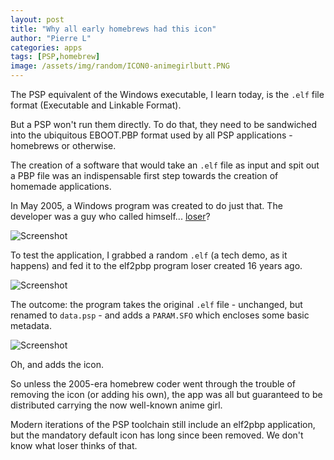 ```yaml
---
layout: post
title: "Why all early homebrews had this icon"
author: "Pierre L"
categories: apps
tags: [PSP,homebrew]
image: /assets/img/random/ICON0-animegirlbutt.PNG
---
```


The PSP equivalent of the Windows executable, I learn today, is the `.elf` file format (Executable and Linkable Format).

But a PSP won't run them directly. To do that, they need to be sandwiched into the ubiquitous EBOOT.PBP format used by all PSP applications - homebrews or otherwise.

The creation of a software that would take an `.elf` file as input and spit out a PBP file was an indispensable first step towards the creation of homemade applications.

In May 2005, a Windows program was created to do just that. The developer was a guy who called himself... [loser](https://www.neowin.net/forum/topic/316262-let-the-homebrew-coding-begin-elf-to-pbp/)?

![Screenshot](https://github.com/PSP-Archive/PSP-Archive.github.io/raw/gh-pages/assets/img/random/elf2pbp-20050504.PNG)

To test the application, I grabbed a random `.elf` (a tech demo, as it happens) and fed it to the elf2pbp program loser created 16 years ago. 

![Screenshot](https://github.com/PSP-Archive/PSP-Archive.github.io/raw/gh-pages/assets/img/random/elf2pbp-exe.PNG)

The outcome: the program takes the original `.elf` file - unchanged, but renamed to `data.psp` - and adds a `PARAM.SFO` which encloses some basic metadata.

![Screenshot](https://github.com/PSP-Archive/PSP-Archive.github.io/raw/gh-pages/assets/img/random/elf2pbp-result.PNG)

Oh, and adds the icon.

So unless the 2005-era homebrew coder went through the trouble of removing the icon (or adding his own), the app was all but guaranteed to be distributed carrying the now well-known anime girl.

Modern iterations of the PSP toolchain still include an elf2pbp application, but the mandatory default icon has long since been removed. We don't know what loser thinks of that.
